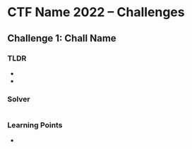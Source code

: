# CTF Name 2022 – Challenges

## Challenge 1: Chall Name

### TLDR

-
-

### Solver

```

```

### Learning Points

-
